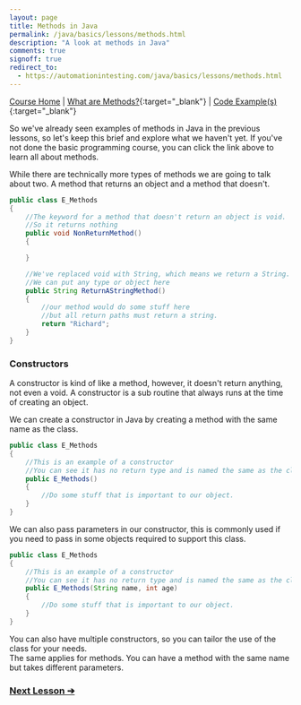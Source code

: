 ```yaml
---
layout: page
title: Methods in Java
permalink: /java/basics/lessons/methods.html
description: "A look at methods in Java"
comments: true
signoff: true
redirect_to:
  - https://automationintesting.com/java/basics/lessons/methods.html
---
```

[Course Home](../../course) \| [What are Methods?](/programming/lessons/methodsandparameters){:target="_blank"} \| [Code Example(s)](https://github.com/FriendlyTester/Free-Java-Basics-Course/blob/master/src/test/java/javalessons/E_Methods.java){:target="_blank"}

So we've already seen examples of methods in Java in the previous lessons, so let's keep this brief and explore what we haven't yet. If you've not done the basic programming course, you can click the link above to learn all about methods.

While there are technically more types of methods we are going to talk about two. A method that returns an object and a method that doesn't.

```java
public class E_Methods
{
    //The keyword for a method that doesn't return an object is void.
    //So it returns nothing
    public void NonReturnMethod()
    {

    }

    //We've replaced void with String, which means we return a String.
    //We can put any type or object here
    public String ReturnAStringMethod()
    {
        //our method would do some stuff here
        //but all return paths must return a string.
        return "Richard";
    }
}
```

### Constructors
A constructor is kind of like a method, however, it doesn't return anything, not even a void. A constructor is a sub routine that always runs at the time of creating an object.

We can create a constructor in Java by creating a method with the same name as the class.
```java
public class E_Methods
{
    //This is an example of a constructor
    //You can see it has no return type and is named the same as the class
    public E_Methods()
    {
        //Do some stuff that is important to our object.
    }
}
```
We can also pass parameters in our constructor, this is commonly used if you need to pass in some objects required to support this class.
```java
public class E_Methods
{
    //This is an example of a constructor
    //You can see it has no return type and is named the same as the class
    public E_Methods(String name, int age)
    {
        //Do some stuff that is important to our object.
    }
}
```
You can also have multiple constructors, so you can tailor the use of the class for your needs.  
The same applies for methods. You can have a method with the same name but takes different parameters.

### [Next Lesson &#10132;](../lessons/operators)
